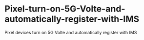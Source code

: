 # Pixel-turn-on-5G-Volte-and-automatically-register-with-IMS
Pixel devices turn on 5G Volte and automatically register with IMS
